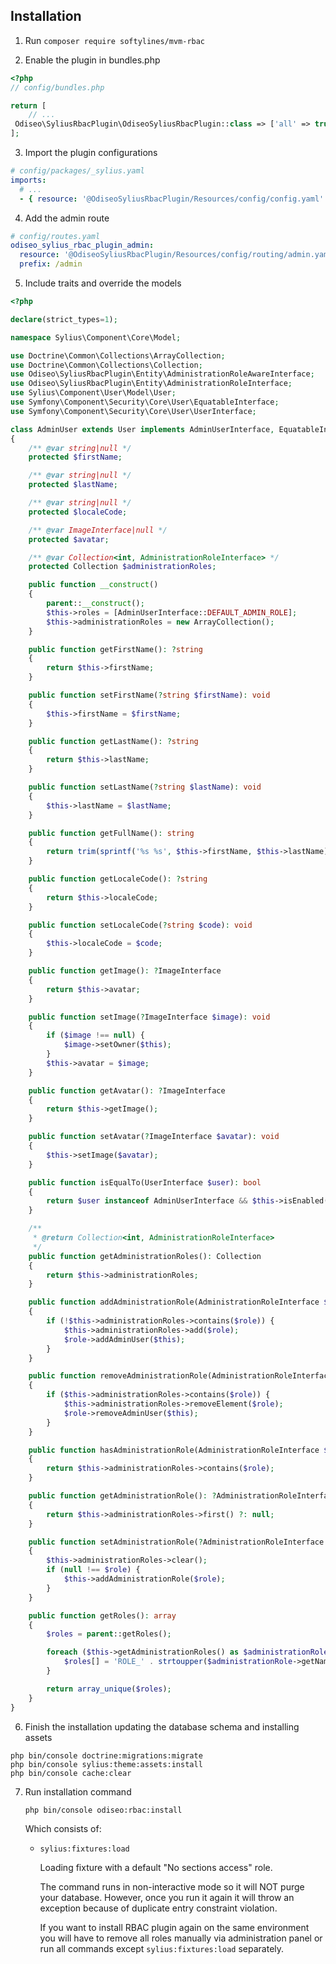 ## Installation

1. Run `composer require softylines/mvm-rbac`

2. Enable the plugin in bundles.php

```php
<?php
// config/bundles.php

return [
    // ...
 Odiseo\SyliusRbacPlugin\OdiseoSyliusRbacPlugin::class => ['all' => true],
];
```

3. Import the plugin configurations

```yml
# config/packages/_sylius.yaml
imports:
  # ...
  - { resource: '@OdiseoSyliusRbacPlugin/Resources/config/config.yaml' }
```

4. Add the admin route

```yml
# config/routes.yaml
odiseo_sylius_rbac_plugin_admin:
  resource: '@OdiseoSyliusRbacPlugin/Resources/config/routing/admin.yaml'
  prefix: /admin
```

5. Include traits and override the models

```php
<?php

declare(strict_types=1);

namespace Sylius\Component\Core\Model;

use Doctrine\Common\Collections\ArrayCollection;
use Doctrine\Common\Collections\Collection;
use Odiseo\SyliusRbacPlugin\Entity\AdministrationRoleAwareInterface;
use Odiseo\SyliusRbacPlugin\Entity\AdministrationRoleInterface;
use Sylius\Component\User\Model\User;
use Symfony\Component\Security\Core\User\EquatableInterface;
use Symfony\Component\Security\Core\User\UserInterface;

class AdminUser extends User implements AdminUserInterface, EquatableInterface, AdministrationRoleAwareInterface
{
    /** @var string|null */
    protected $firstName;

    /** @var string|null */
    protected $lastName;

    /** @var string|null */
    protected $localeCode;

    /** @var ImageInterface|null */
    protected $avatar;

    /** @var Collection<int, AdministrationRoleInterface> */
    protected Collection $administrationRoles;

    public function __construct()
    {
        parent::__construct();
        $this->roles = [AdminUserInterface::DEFAULT_ADMIN_ROLE];
        $this->administrationRoles = new ArrayCollection();
    }

    public function getFirstName(): ?string
    {
        return $this->firstName;
    }

    public function setFirstName(?string $firstName): void
    {
        $this->firstName = $firstName;
    }

    public function getLastName(): ?string
    {
        return $this->lastName;
    }

    public function setLastName(?string $lastName): void
    {
        $this->lastName = $lastName;
    }

    public function getFullName(): string
    {
        return trim(sprintf('%s %s', $this->firstName, $this->lastName));
    }

    public function getLocaleCode(): ?string
    {
        return $this->localeCode;
    }

    public function setLocaleCode(?string $code): void
    {
        $this->localeCode = $code;
    }

    public function getImage(): ?ImageInterface
    {
        return $this->avatar;
    }

    public function setImage(?ImageInterface $image): void
    {
        if ($image !== null) {
            $image->setOwner($this);
        }
        $this->avatar = $image;
    }

    public function getAvatar(): ?ImageInterface
    {
        return $this->getImage();
    }

    public function setAvatar(?ImageInterface $avatar): void
    {
        $this->setImage($avatar);
    }

    public function isEqualTo(UserInterface $user): bool
    {
        return $user instanceof AdminUserInterface && $this->isEnabled() === $user->isEnabled();
    }

    /**
     * @return Collection<int, AdministrationRoleInterface>
     */
    public function getAdministrationRoles(): Collection
    {
        return $this->administrationRoles;
    }

    public function addAdministrationRole(AdministrationRoleInterface $role): void
    {
        if (!$this->administrationRoles->contains($role)) {
            $this->administrationRoles->add($role);
            $role->addAdminUser($this);
        }
    }

    public function removeAdministrationRole(AdministrationRoleInterface $role): void
    {
        if ($this->administrationRoles->contains($role)) {
            $this->administrationRoles->removeElement($role);
            $role->removeAdminUser($this);
        }
    }

    public function hasAdministrationRole(AdministrationRoleInterface $role): bool
    {
        return $this->administrationRoles->contains($role);
    }

    public function getAdministrationRole(): ?AdministrationRoleInterface
    {
        return $this->administrationRoles->first() ?: null;
    }

    public function setAdministrationRole(?AdministrationRoleInterface $role): void
    {
        $this->administrationRoles->clear();
        if (null !== $role) {
            $this->addAdministrationRole($role);
        }
    }

    public function getRoles(): array
    {
        $roles = parent::getRoles();

        foreach ($this->getAdministrationRoles() as $administrationRole) {
            $roles[] = 'ROLE_' . strtoupper($administrationRole->getName());
        }

        return array_unique($roles);
    }
}
```

6. Finish the installation updating the database schema and installing assets

```
php bin/console doctrine:migrations:migrate
php bin/console sylius:theme:assets:install
php bin/console cache:clear
```

7. Run installation command

   ```
   php bin/console odiseo:rbac:install
   ```

   Which consists of:

   - `sylius:fixtures:load`

     Loading fixture with a default "No sections access" role.

     The command runs in non-interactive mode so it will NOT purge your database.
     However, once you run it again it will throw an exception because of duplicate entry constraint violation.

     If you want to install RBAC plugin again on the same environment you will have to remove all roles manually
     via administration panel or run all commands except `sylius:fixtures:load` separately.
